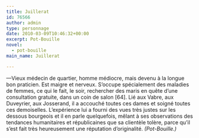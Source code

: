 ```yaml
---
title: Juillerat
id: 76566
author: admin
type: personnage
date: 2010-03-09T10:46:32+00:00
excerpt: Pot-Bouille
novel:
  - pot-bouille
main_name: Juillerat

---
```

—Vieux médecin de quartier, homme médiocre, mais devenu à la longue bon praticien. Est maigre et nerveux. S&rsquo;occupe spécialement des maladies de femmes, ce qui le fait, le soir, rechercher des maris en quête d&rsquo;une consultation gratuite, dans un coin de salon [64]. Lié aux Vabre, aux Duveyrier, aux Josserand, il a accouché toutes ces dames et soigné toutes ces demoiselles. L&rsquo;expérience lui a fourni des vues très justes sur les dessous bourgeois et il en parle quelquefois, mêlant à ses observations des tendances humanitaires et républicaines que sa clientèle tolère, parce qu&rsquo;il s&rsquo;est fait très heureusement une réputation d&rsquo;originalité. _(Pot-Bouille.)_